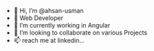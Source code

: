 - 👋 Hi, I’m @ahsan-usman
- 👀 Web Developer
- 🌱 I’m currently working in Angular
- 💞️ I’m looking to collaborate on various Projects
- 📫 reach me at linkedin...

<!---
ahsan-usman/ahsan-usman is a ✨ special ✨ repository because its `README.md` (this file) appears on your GitHub profile.
You can click the Preview link to take a look at your changes.
--->
